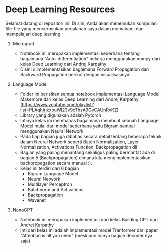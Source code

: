 # Deep Learning Resources
Selamat datang di repositori ini! Di sini, Anda akan menemukan kumpulan file-file yang mencerminkan perjalanan saya dalam memahami dan mempelajari deep learning

1. Micrograd
   * Notebook ini merupakan implementasi sederhana tentang bagaimana "Auto-differentiation" bekerja menggunakan numpy dari kelas  Deep Learning dari Andrej Karpathy
   * Disini  diimplementasikan bagaimana Forward Propagation dan Backward Propagation berikut dengan visualisasinya!
  
2. Language Model
   * Folder ini berisikan semua notebook implementasi Language Model Makemore dari kelas Deep Learning dari Andrej Karpathy (https://www.youtube.com/playlist?list=PLAqhIrjkxbuWI23v9cThsA9GvCAUhRvKZ)
   * Library yang digunakan adalah Pytorch
   * Intinya kelas ini membahas bagaimana membuat sebuah Language Model mulai dari model sederhana yaitu Bigram sampai menggunakan Neural Network
   * Pada tiap bagian juga dibahas secara detail tentang beberapa teknik dalam Neural Network seperti Batch Normalization, Layer Normalization, Activations Function, Backpropagation dll
   * Bagian yang paling menantang sekaligus paling bermanfat ada di bagian 5 (Backpropagation) dimana kita mengimplementasikan backpropagation secara manual :).
   * Kelas ini terdiri dari 6 bagian
       * Bigram Language Model
       * Neural Network
       * Multilayer Perceptron
       * Batchnorm and Activations
       * Backpropagation
       * Wavenet
    
3. NanoGPT
   * Notebook ini merupakan implementasi dari kelas Building GPT dari Andrej Karpathy
   * Inti dari kelas ini adalah implementasi model Tranformer dari paper "Attention is all you need" (meskipun hanya bagian decoder nya saja)
